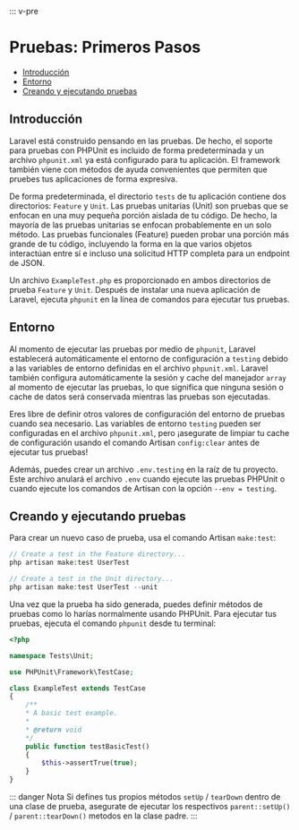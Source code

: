 ::: v-pre

# Pruebas: Primeros Pasos

- [Introducción](#introduction)
- [Entorno](#environment)
- [Creando y ejecutando pruebas](#creating-and-running-tests)

<a name="introduction"></a>
## Introducción

Laravel está construido pensando en las pruebas. De hecho, el soporte para pruebas con PHPUnit es incluido de forma predeterminada y un archivo `phpunit.xml` ya está configurado para tu aplicación. El framework también viene con métodos de ayuda convenientes que permiten que pruebes tus aplicaciones de forma expresiva.

De forma predeterminada, el directorio `tests` de tu aplicación contiene dos directorios: `Feature` y `Unit`. Las pruebas unitarias (Unit) son pruebas que se enfocan en una muy pequeña porción aislada de tu código. De hecho, la mayoría de las pruebas unitarias se enfocan probablemente en un solo método. Las pruebas funcionales (Feature) pueden probar una porción más grande de tu código, incluyendo la forma en la que varios objetos interactúan entre sí e incluso una solicitud HTTP completa para un endpoint de JSON.

Un archivo `ExampleTest.php` es proporcionado en ambos directorios de prueba `Feature` y `Unit`. Después de instalar una nueva aplicación de Laravel, ejecuta `phpunit` en la línea de comandos para ejecutar tus pruebas.

<a name="environment"></a>
## Entorno

Al momento de ejecutar las pruebas por medio de `phpunit`, Laravel establecerá automáticamente el entorno de configuración a `testing` debido a las variables de entorno definidas en el archivo `phpunit.xml`. Laravel también configura automáticamente la sesión y cache del manejador `array` al momento de ejecutar las pruebas, lo que significa que ninguna sesión o cache de datos será conservada mientras las pruebas son ejecutadas.

Eres libre de definir otros valores de configuración del entorno de pruebas cuando sea necesario. Las variables de entorno `testing` pueden ser configuradas en el archivo `phpunit.xml`, pero ¡asegurate de limpiar tu cache de configuración usando el comando Artisan `config:clear` antes de ejecutar tus pruebas!

Además, puedes crear un archivo `.env.testing` en la raíz de tu proyecto. Este archivo anulará el archivo `.env` cuando ejecute las pruebas PHPUnit o cuando ejecute los comandos de Artisan con la opción `--env = testing`.

<a name="creating-and-running-tests"></a>
## Creando y ejecutando pruebas

Para crear un nuevo caso de prueba, usa el comando Artisan `make:test`:

```php
// Create a test in the Feature directory...
php artisan make:test UserTest

// Create a test in the Unit directory...
php artisan make:test UserTest --unit
```

Una vez que la prueba ha sido generada, puedes definir métodos de pruebas como lo harías normalmente usando PHPUnit. Para ejecutar tus pruebas, ejecuta el comando `phpunit` desde tu terminal:

```php
<?php

namespace Tests\Unit;

use PHPUnit\Framework\TestCase;

class ExampleTest extends TestCase
{
    /**
    * A basic test example.
    *
    * @return void
    */
    public function testBasicTest()
    {
        $this->assertTrue(true);
    }
}
```

::: danger Nota
Si defines tus propios métodos `setUp` / `tearDown` dentro de una clase de prueba, asegurate de ejecutar los respectivos `parent::setUp()` / `parent::tearDown()` metodos en la clase padre.
:::
